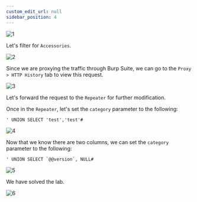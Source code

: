 ```yaml
---
custom_edit_url: null
sidebar_position: 4
---
```


![1](https://github.com/Knign/Write-ups/assets/110326359/a15f69c4-fe97-408d-85c7-836af5c912d7)

Let's filter for `Accessories`.

![2](https://github.com/Knign/Write-ups/assets/110326359/b0569b5c-de60-46b6-a9ca-df7fe40a3157)

Since we are proxying the traffic through Burp Suite, we can go to the `Proxy > HTTP History` tab to view this request.

![3](https://github.com/Knign/Write-ups/assets/110326359/17041208-f6cc-4a66-a79d-81a92e984eab)

Let's forward the request to the `Repeater` for further modification.

Once in the `Repeater`, let's set the `category` parameter to the following:

```
' UNION SELECT 'test','test'#
```

![4](https://github.com/Knign/Write-ups/assets/110326359/4c86f757-f741-45f3-9faa-f499ecfab559)

Now that we know there are two columns, we can set the `category` parameter to the following:

```
' UNION SELECT `@@version`, NULL#
```

![5](https://github.com/Knign/Write-ups/assets/110326359/6a90675f-20d0-490e-bdca-77cb837dbf35)

We have solved the lab.

![6](https://github.com/Knign/Write-ups/assets/110326359/22988b07-a3e4-4669-98b7-46da46c38ba4)
